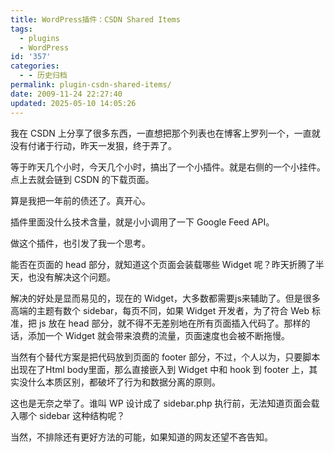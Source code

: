 ```yaml
---
title: WordPress插件：CSDN Shared Items
tags:
  - plugins
  - WordPress
id: '357'
categories:
  - - 历史归档
permalink: plugin-csdn-shared-items/
date: 2009-11-24 22:27:40
updated: 2025-05-10 14:05:26
---
```

我在 CSDN 上分享了很多东西，一直想把那个列表也在博客上罗列一个，一直就没有付诸于行动，昨天一发狠，终于弄了。

等于昨天几个小时，今天几个小时，搞出了一个小插件。就是右侧的一个小挂件。点上去就会链到 CSDN 的下载页面。

算是我把一年前的债还了。真开心。

插件里面没什么技术含量，就是小小调用了一下 Google Feed API。

做这个插件，也引发了我一个思考。

能否在页面的 head 部分，就知道这个页面会装载哪些 Widget 呢？昨天折腾了半天，也没有解决这个问题。

解决的好处是显而易见的，现在的 Widget，大多数都需要js来辅助了。但是很多高端的主题有数个 sidebar，每页不同，如果 Widget 开发者，为了符合 Web 标准，把 js 放在 head 部分，就不得不无差别地在所有页面插入代码了。那样的话，添加一个 Widget 就会带来浪费的流量，页面速度也会被不断拖慢。

当然有个替代方案是把代码放到页面的 footer 部分，不过，个人以为，只要脚本出现在了Html body里面，那么直接嵌入到 Widget 中和 hook 到 footer 上，其实没什么本质区别，都破坏了行为和数据分离的原则。

这也是无奈之举了。谁叫 WP 设计成了 sidebar.php 执行前，无法知道页面会载入哪个 sidebar 这种结构呢？

当然，不排除还有更好方法的可能，如果知道的网友还望不吝告知。
